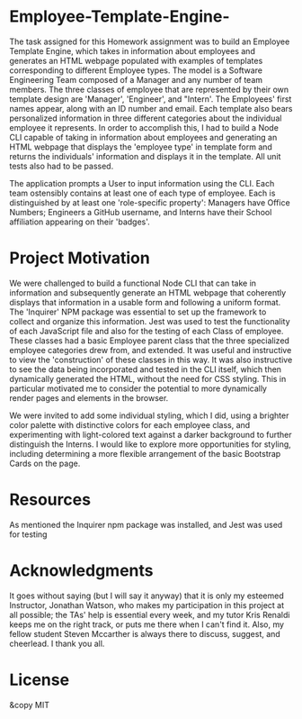 # Employee-Template-Engine-

The task assigned for this Homework assignment was to build an Employee Template Engine, which takes in information about employees and generates an HTML webpage populated with examples of templates corresponding to different Employee types. The model is a Software Engineering Team composed of a Manager and any number of team members. The three classes of employee that are represented by their own template design are 'Manager', 'Engineer', and "Intern'. The Employees' first names appear, along with an ID number and email. Each template also bears personalized information in three different categories about the individual employee it represents. In order to accomplish this, I had to build a Node CLI capable of taking in information about employees and generating an HTML webpage that displays the 'employee type' in template form and returns the individuals' information and displays it in the template. All unit tests also had to be passed. 

The application prompts a User to input information using the CLI. Each team ostensibly contains at least one of each type of employee. Each is distinguished by at least one 'role-specific property': Managers have Office Numbers; Engineers a GitHub username, and Interns have their School affiliation appearing on their 'badges'. 


# Project Motivation

We were challenged to build a functional Node CLI that can take in information and subsequently generate an HTML webpage that coherently displays that information in a usable form and following a uniform format. The 'Inquirer' NPM package was essential to set up the framework to collect and organize this information. Jest was used to test the functionality of each JavaScript file and also for the testing of each Class of employee. These classes had a basic Employee parent class that the three specialized employee categories drew from, and extended. It was useful and instructive to view the 'construction' of these classes in this way. It was also instructive to see the data being incorporated and tested in the CLI itself, which then dynamically generated the HTML, without the need for CSS styling. This in particular motivated me to consider the potential to more dynamically render pages and elements in the browser.

We were invited to add some individual styling, which I did, using a brighter color palette with distinctive colors for each employee class, and experimenting with light-colored text against a darker background to further distinguish the Interns. I would like to explore more opportunities for styling, including determining a more flexible arrangement of the basic Bootstrap Cards on the page.  


# Resources

As mentioned the Inquirer npm package was installed, and Jest was used for testing


# Acknowledgments

It goes without saying (but I will say it anyway) that it is only my esteemed Instructor, Jonathan Watson, who makes my participation in this project at all possible; the TAs' help is essential every week, and my tutor Kris Renaldi keeps me on the right track, or puts me there when I can't find it. Also, my fellow student Steven Mccarther is always there to discuss, suggest, and cheerlead. I thank you all.


# License

&copy MIT
